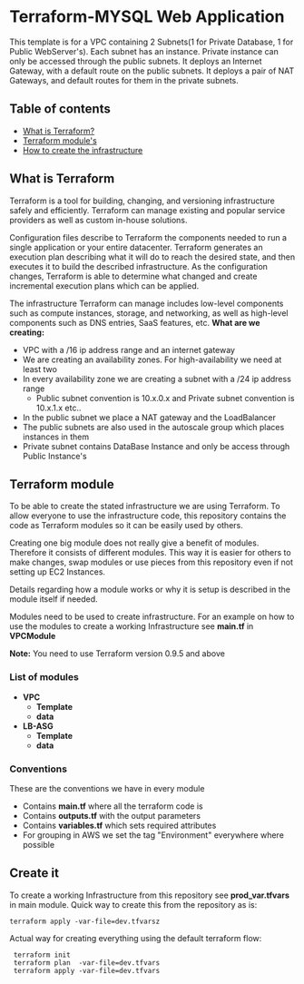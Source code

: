 
# Terraform-MYSQL Web Application

This template is for a VPC containing 2 Subnets(1 for Private Database, 1 for Public WebServer's). Each subnet has an instance. Private instance can only be accessed through the public subnets. It deploys an Internet Gateway, with a default route on the public subnets. It deploys a pair of NAT Gateways, and default routes for them in the private subnets.

## [](https://github.com/sikandarqaisar/Terraform-MYSQLWebApplication#table-of-contents)Table of contents

-   [What is Terraform?](https://github.com/sikandarqaisar/Terraform-MYSQLWebApplication#what-is-Terraform)
-   [Terraform module's](https://github.com/sikandarqaisar/Terraform-MYSQLWebApplication#terraform-module)
-   [How to create the infrastructure](https://github.com/sikandarqaisar/Jenkins-CICD#create-it)
## [](https://github.com/sikandarqaisar/Terraform-MYSQLWebApplication#what-is-jenkins)What is Terraform


Terraform is a tool for building, changing, and versioning infrastructure safely and efficiently. Terraform can manage existing and popular service providers as well as custom in-house solutions.

Configuration files describe to Terraform the components needed to run a single application or your entire datacenter. Terraform generates an execution plan describing what it will do to reach the desired state, and then executes it to build the described infrastructure. As the configuration changes, Terraform is able to determine what changed and create incremental execution plans which can be applied.

The infrastructure Terraform can manage includes low-level components such as compute instances, storage, and networking, as well as high-level components such as DNS entries, SaaS features, etc.
**What are we creating:**

-   VPC with a /16 ip address range and an internet gateway
-   We are creating an availability zones. For high-availability we need at least two
-   In every availability zone we are creating a subnet with a /24 ip address range
    -   Public subnet convention is 10.x.0.x and Private subnet convention is 10.x.1.x etc..
-   In the public subnet we place a NAT gateway and the LoadBalancer
-   The public subnets are also used in the autoscale group which places instances in them
-  Private subnet contains DataBase Instance and only be access through Public Instance's

## [](https://github.com/sikandarqaisar/Terraform-MYSQLWebApplication#terraform-module)Terraform module

To be able to create the stated infrastructure we are using Terraform. To allow everyone to use the infrastructure code, this repository contains the code as Terraform modules so it can be easily used by others.

Creating one big module does not really give a benefit of modules. Therefore it consists of different modules. This way it is easier for others to make changes, swap modules or use pieces from this repository even if not setting up EC2 Instances.

Details regarding how a module works or why it is setup is described in the module itself if needed.

Modules need to be used to create infrastructure. For an example on how to use the modules to create a working Infrastructure see  **main.tf** in  **VPCModule**

**Note:**  You need to use Terraform version 0.9.5 and above

### [](https://github.com/sikandarqaisar/Terraform-MYSQLWebApplication#list-of-modules)List of modules

-   **VPC**
    -   **Template**
    -   **data**
-   **LB-ASG**
    -   **Template**
    -   **data**


### [](https://github.com/sikandarqaisar/Terraform-MYSQLWebApplication#conventions)Conventions

These are the conventions we have in every module

-   Contains  **main.tf**  where all the terraform code is
-   Contains  **outputs.tf**  with the output parameters
-   Contains  **variables.tf**  which sets required attributes
-   For grouping in AWS we set the tag "Environment" everywhere where possible



## Create it

To create a working Infrastructure from this repository see  **prod_var.tfvars**  in main module.
Quick way to create this from the repository as is:

`terraform apply -var-file=dev.tfvarsz`

Actual way for creating everything using the default terraform flow:

```
 terraform init
 terraform plan  -var-file=dev.tfvars
 terraform apply -var-file=dev.tfvars 
```
